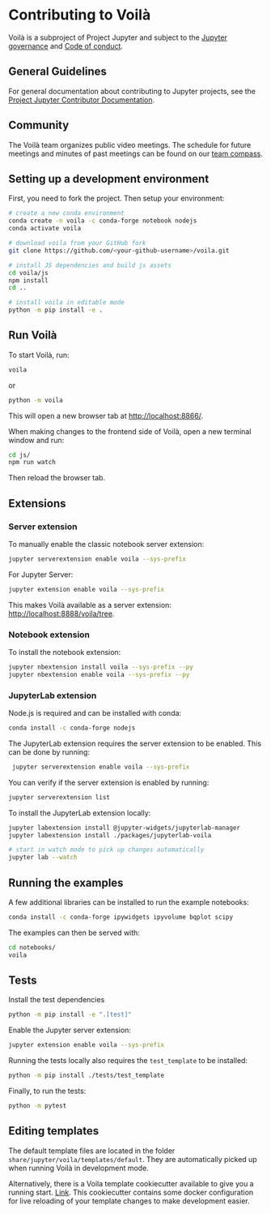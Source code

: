# Contributing to Voilà

Voilà is a subproject of Project Jupyter and subject to the [Jupyter governance](https://github.com/jupyter/governance) and [Code of conduct](https://github.com/jupyter/governance/blob/master/conduct/code_of_conduct.md).

## General Guidelines

For general documentation about contributing to Jupyter projects, see the [Project Jupyter Contributor Documentation](https://jupyter.readthedocs.io/en/latest/contributor/content-contributor.html).

## Community

The Voilà team organizes public video meetings. The schedule for future meetings and minutes of past meetings can be found on our [team compass](https://voila-dashboards.github.io/).

## Setting up a development environment

First, you need to fork the project. Then setup your environment:

```bash
# create a new conda environment
conda create -n voila -c conda-forge notebook nodejs
conda activate voila

# download voila from your GitHub fork
git clone https://github.com/<your-github-username>/voila.git

# install JS dependencies and build js assets
cd voila/js
npm install
cd ..

# install voila in editable mode
python -m pip install -e .
```

## Run Voilà

To start Voilà, run:

```bash
voila
```

or

```bash
python -m voila
```

This will open a new browser tab at [http://localhost:8866/](http://localhost:8866/).

When making changes to the frontend side of Voilà, open a new terminal window and run:

```bash
cd js/
npm run watch
```

Then reload the browser tab.

## Extensions

### Server extension

To manually enable the classic notebook server extension:

```bash
jupyter serverextension enable voila --sys-prefix
```

For Jupyter Server:

```bash
jupyter extension enable voila --sys-prefix
```

This makes Voilà available as a server extension: [http://localhost:8888/voila/tree](http://localhost:8888/voila/tree).

### Notebook extension

To install the notebook extension:

```bash
jupyter nbextension install voila --sys-prefix --py
jupyter nbextension enable voila --sys-prefix --py
```

### JupyterLab extension

Node.js is required and can be installed with conda:

```bash
conda install -c conda-forge nodejs
```

The JupyterLab extension requires the server extension to be enabled. This can be done by running:

```bash
 jupyter serverextension enable voila --sys-prefix
```

You can verify if the server extension is enabled by running:

```bash
jupyter serverextension list
```

To install the JupyterLab extension locally:

```bash
jupyter labextension install @jupyter-widgets/jupyterlab-manager
jupyter labextension install ./packages/jupyterlab-voila

# start in watch mode to pick up changes automatically
jupyter lab --watch
```

## Running the examples

A few additional libraries can be installed to run the example notebooks:

```bash
conda install -c conda-forge ipywidgets ipyvolume bqplot scipy
```

The examples can then be served with:

```bash
cd notebooks/
voila
```

## Tests

Install the test dependencies

```bash
python -m pip install -e ".[test]"
```

Enable the Jupyter server extension:

```bash
jupyter extension enable voila --sys-prefix
```

Running the tests locally also requires the `test_template` to be installed:

```bash
python -m pip install ./tests/test_template
```

Finally, to run the tests:

```bash
python -m pytest
```

## Editing templates

The default template files are located in the folder `share/jupyter/voila/templates/default`. They are automatically picked up when running Voilà in development mode.

Alternatively, there is a Voila template cookiecutter available to give you a running start. [Link](https://github.com/voila-dashboards/voila-template-cookiecutter).
This cookiecutter contains some docker configuration for live reloading of your template changes to make development easier.
